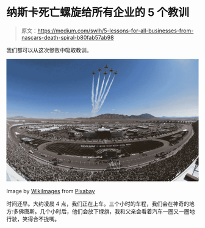 # 纳斯卡死亡螺旋给所有企业的 5 个教训

> 原文：<https://medium.com/swlh/5-lessons-for-all-businesses-from-nascars-death-spiral-b80fab57ab98>

我们都可以从这次惨败中吸取教训。

![](img/c745f6c465cacf4a778e2612c6d0e9b0.png)

Image by [WikiImages](https://pixabay.com/users/WikiImages-1897/?utm_source=link-attribution&utm_medium=referral&utm_campaign=image&utm_content=67525) from [Pixabay](https://pixabay.com/?utm_source=link-attribution&utm_medium=referral&utm_campaign=image&utm_content=67525)

时间还早。大约凌晨 4 点，我们正在上车。三个小时的车程，我们会在神奇的地方:多佛唐斯。几个小时后，他们会放下绿旗，我和父亲会看着汽车一圈又一圈地行驶，笑得合不拢嘴。